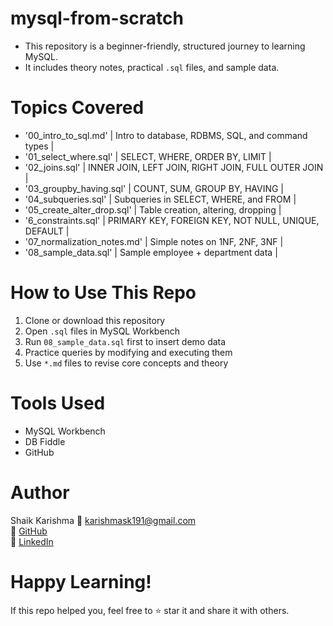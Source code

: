 # mysql-from-scratch
- This repository is a beginner-friendly, structured journey to learning MySQL.  
- It includes theory notes, practical `.sql` files, and sample data.

# Topics Covered

-    '00_intro_to_sql.md'        | Intro to database, RDBMS, SQL, and command types    |
-    '01_select_where.sql'       | SELECT, WHERE, ORDER BY, LIMIT                      |
-    '02_joins.sql'              | INNER JOIN, LEFT JOIN, RIGHT JOIN, FULL OUTER JOIN  |
-    '03_groupby_having.sql'     | COUNT, SUM, GROUP BY, HAVING                        |
-    '04_subqueries.sql'         | Subqueries in SELECT, WHERE, and FROM               |
-    '05_create_alter_drop.sql'  | Table creation, altering, dropping                  |
-    '6_constraints.sql'         | PRIMARY KEY, FOREIGN KEY, NOT NULL, UNIQUE, DEFAULT |
-    '07_normalization_notes.md' | Simple notes on 1NF, 2NF, 3NF                       |
-    '08_sample_data.sql'        | Sample employee + department data                   |

# How to Use This Repo
1. Clone or download this repository
2. Open `.sql` files in MySQL Workbench
3. Run `08_sample_data.sql` first to insert demo data
4. Practice queries by modifying and executing them
5. Use `*.md` files to revise core concepts and theory
   
# Tools Used
- MySQL Workbench
- DB Fiddle
- GitHub
  
# Author
Shaik Karishma 
📧 karishmask191@gmail.com  
🔗 [GitHub](https://github.com/karishmask191)  
🔗 [LinkedIn](https://linkedin.com/in/shaik-karishma191)

# Happy Learning!
If this repo helped you, feel free to ⭐ star it and share it with others.
